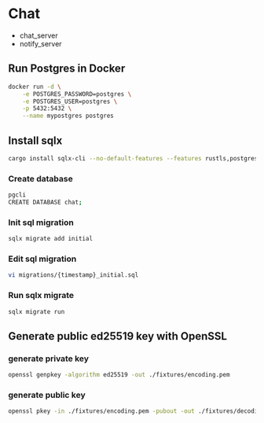 # Chat

- chat_server
- notify_server

## Run Postgres in Docker
```bash
docker run -d \
    -e POSTGRES_PASSWORD=postgres \
    -e POSTGRES_USER=postgres \
    -p 5432:5432 \
    --name mypostgres postgres
```

## Install sqlx

```bash
cargo install sqlx-cli --no-default-features --features rustls,postgres
```

### Create database

```bash
pgcli
CREATE DATABASE chat;
```

### Init sql migration

```bash
sqlx migrate add initial
```

### Edit sql migration

```bash
vi migrations/{timestamp}_initial.sql
```

### Run sqlx migrate

```bash
sqlx migrate run
```

## Generate public ed25519 key with OpenSSL

### generate private key

```bash
openssl genpkey -algorithm ed25519 -out ./fixtures/encoding.pem
```

### generate public key

```bash
openssl pkey -in ./fixtures/encoding.pem -pubout -out ./fixtures/decoding.pem
```

